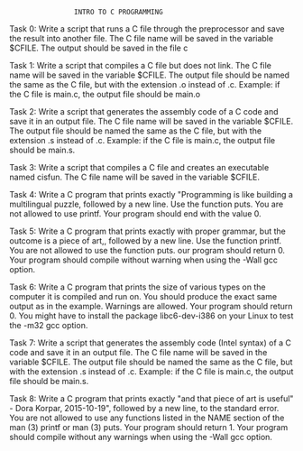 					INTRO TO C PROGRAMMING

Task 0:
	Write a script that runs a C file through the preprocessor and save the result into another file. The C file name will be saved in the variable $CFILE. The output should be saved in the file c

Task 1:
	Write a script that compiles a C file but does not link. The C file name will be saved in the variable $CFILE. The output file should be named the same as the C file, but with the extension .o instead of .c. Example: if the C file is main.c, the output file should be main.o

Task 2:
	Write a script that generates the assembly code of a C code and save it in an output file. The C file name will be saved in the variable $CFILE. The output file should be named the same as the C file, but with the extension .s instead of .c. Example: if the C file is main.c, the output file should be main.s.

Task 3:
	Write a script that compiles a C file and creates an executable named cisfun. The C file name will be saved in the variable $CFILE.

Task 4:
	Write a C program that prints exactly "Programming is like building a multilingual puzzle, followed by a new line. Use the function puts. You are not allowed to use printf. Your program should end with the value 0.

Task 5:
	Write a C program that prints exactly with proper grammar, but the outcome is a piece of art,, followed by a new line. Use the function printf. You are not allowed to use the function puts. our program should return 0. Your program should compile without warning when using the -Wall gcc option.

Task 6:
	Write a C program that prints the size of various types on the computer it is compiled and run on. You should produce the exact same output as in the example. Warnings are allowed. Your program should return 0. You might have to install the package libc6-dev-i386 on your Linux to test the -m32 gcc option.

Task 7:
	Write a script that generates the assembly code (Intel syntax) of a C code and save it in an output file. The C file name will be saved in the variable $CFILE. The output file should be named the same as the C file, but with the extension .s instead of .c. Example: if the C file is main.c, the output file should be main.s.

Task 8:
	Write a C program that prints exactly "and that piece of art is useful" - Dora Korpar, 2015-10-19", followed by a new line, to the standard error. You are not allowed to use any functions listed in the NAME section of the man (3) printf or man (3) puts. Your program should return 1. Your program should compile without any warnings when using the -Wall gcc option.
